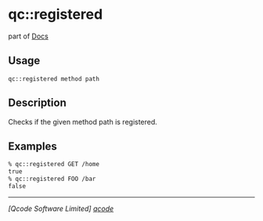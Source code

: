 qc::registered
==============

part of [Docs](../index.md)

Usage
-----
`qc::registered method path`

Description
-----------
Checks if the given method path is registered.

Examples
--------
```tcl
% qc::registered GET /home
true
% qc::registered FOO /bar
false
```

----------------------------------
*[Qcode Software Limited] [qcode]*

[qcode]: http://www.qcode.co.uk "Qcode Software"